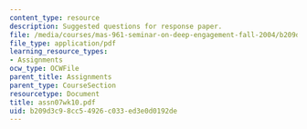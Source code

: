```yaml
---
content_type: resource
description: Suggested questions for response paper.
file: /media/courses/mas-961-seminar-on-deep-engagement-fall-2004/b209d3c98cc54926c033ed3e0d0192de_assn07wk10.pdf
file_type: application/pdf
learning_resource_types:
- Assignments
ocw_type: OCWFile
parent_title: Assignments
parent_type: CourseSection
resourcetype: Document
title: assn07wk10.pdf
uid: b209d3c9-8cc5-4926-c033-ed3e0d0192de
---
```

